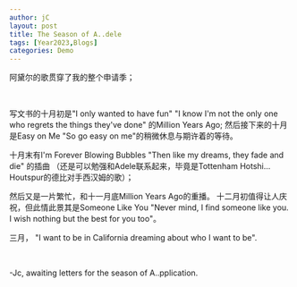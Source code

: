 ```yaml
---
author: jC
layout: post
title: The Season of A..dele
tags: [Year2023,Blogs]
categories: Demo
---
```



阿黛尔的歌贯穿了我的整个申请季；

<br>


写文书的十月初是"I only wanted to have fun" "I know I'm not the only one who regrets the things they've done" 的Million Years Ago;
然后接下来的十月是Easy on Me "So go easy on me"的稍微休息与期许着的等待。

十月末有I'm Forever Blowing Bubbles "Then like my dreams, they fade and die" 的插曲 （还是可以勉强和Adele联系起来，毕竟是Tottenham Hotshi... Houtspur的德比对手西汉姆的歌）；

然后又是一片繁忙，和十一月底Million Years Ago的重播。
十二月初值得让人庆祝，但此情此景其是Someone Like You "Never mind, I find someone like you. I wish nothing but the best for you too"。

三月， "I want to be in California dreaming about who I want to be".


<br>


-Jc, awaiting letters for the season of A..pplication.
